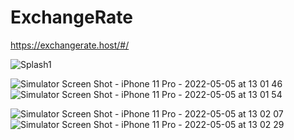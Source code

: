 # ExchangeRate
https://exchangerate.host/#/


![Splash1](https://user-images.githubusercontent.com/16661905/169416576-9e6d1d9f-1fc2-4e2e-980b-702db995bc89.gif)


  ![Simulator Screen Shot - iPhone 11 Pro - 2022-05-05 at 13 01 46](https://user-images.githubusercontent.com/16661905/166919494-23c8d7da-c551-4cf2-9636-f08686cdaeca.png)  ![Simulator Screen Shot - iPhone 11 Pro - 2022-05-05 at 13 01 54](https://user-images.githubusercontent.com/16661905/166919489-313b66b5-e9ed-4e7b-b9db-945a91696d0b.png)
  
  

![Simulator Screen Shot - iPhone 11 Pro - 2022-05-05 at 13 02 07](https://user-images.githubusercontent.com/16661905/166919499-f72ead3e-a300-4810-b873-c97c6009ab63.png)    ![Simulator Screen Shot - iPhone 11 Pro - 2022-05-05 at 13 02 29](https://user-images.githubusercontent.com/16661905/166919479-11ce6cd0-2ba1-45cc-9626-d4d6b0b1689b.png)
